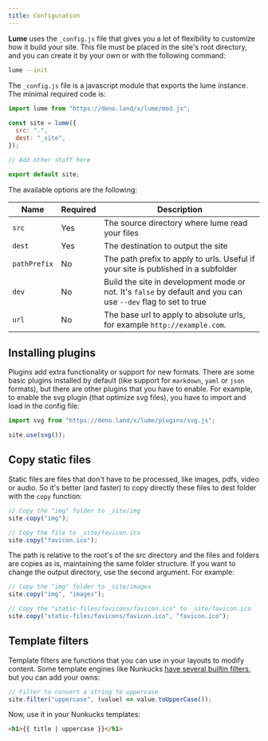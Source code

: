 ```yaml
---
title: Configuration
---
```


**Lume** uses the `_config.js` file that gives you a lot of flexibility to customize how it build your site. This file must be placed in the site's root directory, and you can create it by your own or with the following command:

```sh
lume --init
```

The `_config.js` file is a javascript module that exports the lume instance. The minimal required code is:

```js
import lume from "https://deno.land/x/lume/mod.js";
  
const site = lume({
  src: ".",
  dest: "_site",
});

// Add other stuff here

export default site;
```

The available options are the following:

Name   | Required | Description
-------|----------|------------
`src`  | Yes      | The source directory where lume read your files
`dest` | Yes      | The destination to output the site
`pathPrefix` | No | The path prefix to apply to urls. Useful if your site is published in a subfolder 
`dev`  | No       | Build the site in development mode or not. It's `false` by default and you can use `--dev` flag to set to true
`url`  | No       | The base url to apply to absolute urls, for example `http://example.com`.

## Installing plugins

Plugins add extra functionality or support for new formats. There are some basic plugins installed by default (like support for `markdown`, `yaml` or `json` formats), but there are other plugins that you have to enable. For example, to enable the svg plugin (that optimize svg files), you have to import and load in the config file:

```js
import svg from "https://deno.land/x/lume/plugins/svg.js";

site.use(svg());
```

## Copy static files

Static files are files that don't have to be processed, like images, pdfs, video or audio. So it's better (and faster) to copy directly these files to dest folder with the `copy` function:

```js
// Copy the "img" folder to _site/img
site.copy("img");

// Copy the file to _site/favicon.ico
site.copy("favicon.ico");
```

The path is relative to the root's of the src directory and the files and folders are copies as is, maintaining the same folder structure. If you want to change the output directory, use the second argument. For example:

```js
// Copy the "img" folder to _site/images
site.copy("img", "images");

// Copy the "static-files/favicons/favicon.ico" to _site/favicon.ico
site.copy("static-files/favicons/favicon.ico", "favicon.ico");
```

## Template filters

Template filters are functions that you can use in your layouts to modify content. Some template engines like Nunkucks [have several builtin filters](https://mozilla.github.io/nunjucks/templating.html#builtin-filters), but you can add your owns:

```js
// Filter to convert a string to uppercase
site.filter("uppercase", (value) => value.toUpperCase());
```

Now, use it in your Nunkucks templates:

```html
<h1>{{ title | uppercase }}</h1>
```
